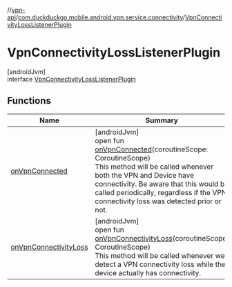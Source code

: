 //[vpn-api](../../../index.md)/[com.duckduckgo.mobile.android.vpn.service.connectivity](../index.md)/[VpnConnectivityLossListenerPlugin](index.md)

# VpnConnectivityLossListenerPlugin

[androidJvm]\
interface [VpnConnectivityLossListenerPlugin](index.md)

## Functions

| Name | Summary |
|---|---|
| [onVpnConnected](on-vpn-connected.md) | [androidJvm]<br>open fun [onVpnConnected](on-vpn-connected.md)(coroutineScope: CoroutineScope)<br>This method will be called whenever both the VPN and Device have connectivity. Be aware that this would be called periodically, regardless if the VPN connectivity loss was detected prior or not. |
| [onVpnConnectivityLoss](on-vpn-connectivity-loss.md) | [androidJvm]<br>open fun [onVpnConnectivityLoss](on-vpn-connectivity-loss.md)(coroutineScope: CoroutineScope)<br>This method will be called whenever we detect a VPN connectivity loss while the device actually has connectivity. |
